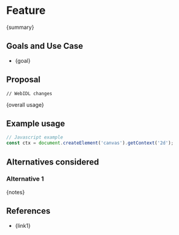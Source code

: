 Feature
=======

{summary}

Goals and Use Case
------------------

- {goal}


Proposal
--------

```webidl
// WebIDL changes
```

{overall usage}

Example usage
-------------

```js
// Javascript example
const ctx = document.createElement('canvas').getContext('2d');

```

Alternatives considered
-----------------------

### Alternative 1

{notes}


References
----------

- {link1}
